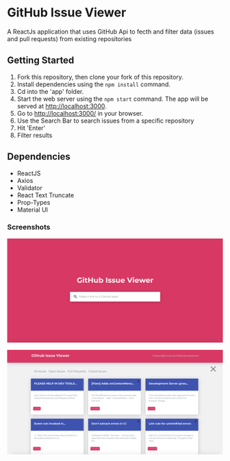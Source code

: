 # GitHub Issue Viewer

A ReactJs application that uses GitHub Api to fecth and filter data (issues and pull requests) from existing repositories

## Getting Started

1. Fork this repository, then clone your fork of this repository.
2. Install dependencies using the `npm install` command.
3. Cd into the 'app' folder.
4. Start the web server using the `npm start` command. The app will be served at <http://localhost:3000>.
5. Go to <http://localhost:3000/> in your browser.
6. Use the Search Bar to search issues from a specific repository
7. Hit 'Enter'
8. Filter results

## Dependencies

- ReactJS
- Axios
- Validator
- React Text Truncate
- Prop-Types
- Material UI

### Screenshots

![alt text](/public/images/home.png "Homepage")

![alt text](/public/images/issues.png "Homepage")
